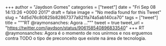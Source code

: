 
+++
author = "Jaydson Gomes"
categories = ["tweet"]
date = "Fri Sep 08 14:13:26 +0000 2017"
draft = false
image = "No media found for this Tweet"
slug = "4d5d76c80825b82867377a821fa74a5ab140ca70"
tags = ["tweet"]
title = """RT @raymonsanches: Agora ..."""
tweet = true
tweet_url = "https://twitter.com/jaydson/status/906158540896833540"
+++
RT @raymonsanches: Agora é o momento de nos unirmos e nos erguemos contra TODO o tipo de preconceito que existe na área de tecnologia.
